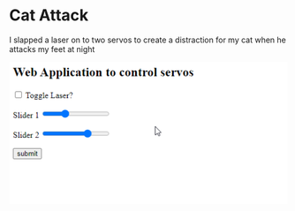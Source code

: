 # Cat Attack

I slapped a laser on to two servos to create a distraction for my cat when he attacks my feet at night

![test](site.png)

